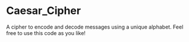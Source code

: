 # Caesar_Cipher
A cipher to encode and decode messages using a unique alphabet.
Feel free to use this code as you like!
